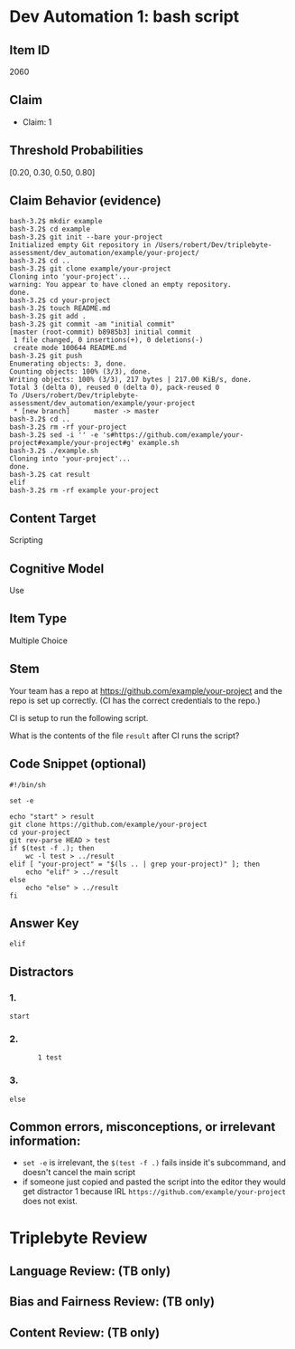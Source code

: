 # Dev Automation 1: bash script

## Item ID
2060

## Claim

- Claim: 1

## Threshold Probabilities

[0.20, 0.30, 0.50, 0.80]

## Claim Behavior (evidence)

```
bash-3.2$ mkdir example
bash-3.2$ cd example
bash-3.2$ git init --bare your-project
Initialized empty Git repository in /Users/robert/Dev/triplebyte-assessment/dev_automation/example/your-project/
bash-3.2$ cd ..
bash-3.2$ git clone example/your-project
Cloning into 'your-project'...
warning: You appear to have cloned an empty repository.
done.
bash-3.2$ cd your-project
bash-3.2$ touch README.md
bash-3.2$ git add .
bash-3.2$ git commit -am "initial commit"
[master (root-commit) b8985b3] initial commit
 1 file changed, 0 insertions(+), 0 deletions(-)
 create mode 100644 README.md
bash-3.2$ git push
Enumerating objects: 3, done.
Counting objects: 100% (3/3), done.
Writing objects: 100% (3/3), 217 bytes | 217.00 KiB/s, done.
Total 3 (delta 0), reused 0 (delta 0), pack-reused 0
To /Users/robert/Dev/triplebyte-assessment/dev_automation/example/your-project
 * [new branch]      master -> master
bash-3.2$ cd ..
bash-3.2$ rm -rf your-project
bash-3.2$ sed -i '' -e 's#https://github.com/example/your-project#example/your-project#g' example.sh
bash-3.2$ ./example.sh
Cloning into 'your-project'...
done.
bash-3.2$ cat result
elif
bash-3.2$ rm -rf example your-project
```


## Content Target

Scripting


## Cognitive Model
Use



## Item Type
Multiple Choice


## Stem

Your team has a repo at https://github.com/example/your-project and the repo is set up correctly.
(CI has the correct credentials to the repo.)

CI is setup to run the following script.

What is the contents of the file `result` after CI runs the script?

## Code Snippet (optional)
```
#!/bin/sh

set -e

echo "start" > result
git clone https://github.com/example/your-project
cd your-project
git rev-parse HEAD > test
if $(test -f .); then
	wc -l test > ../result
elif [ "your-project" = "$(ls .. | grep your-project)" ]; then
	echo "elif" > ../result
else
	echo "else" > ../result
fi
```


## Answer Key

```
elif
```

## Distractors
### 1.
```
start
```



### 2.
```
       1 test
```



### 3.
```
else
```



## Common errors, misconceptions, or irrelevant information:

* `set -e` is irrelevant, the `$(test -f .)` fails inside it's subcommand, and doesn't cancel the main script
* if someone just copied and pasted the script into the editor they would get distractor 1 because IRL `https://github.com/example/your-project` does not exist.



# Triplebyte Review


## Language Review: (TB only)


## Bias and Fairness Review: (TB only)


## Content Review: (TB only)
